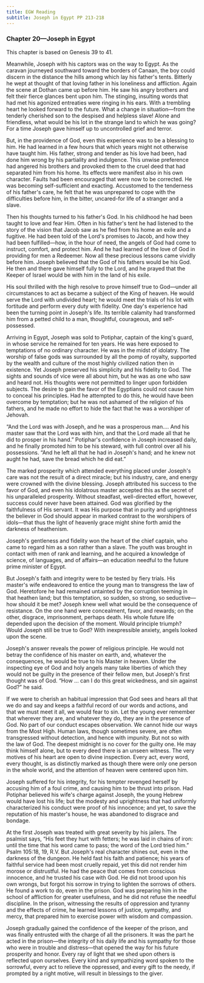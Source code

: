 ```yaml
---
title: EGW Reading
subtitle: Joseph in Egypt PP 213-218
---
```


### Chapter 20—Joseph in Egypt

This chapter is based on Genesis 39 to 41.

Meanwhile, Joseph with his captors was on the way to Egypt. As the caravan journeyed southward toward the borders of Canaan, the boy could discern in the distance the hills among which lay his father's tents. Bitterly he wept at thought of that loving father in his loneliness and affliction. Again the scene at Dothan came up before him. He saw his angry brothers and felt their fierce glances bent upon him. The stinging, insulting words that had met his agonized entreaties were ringing in his ears. With a trembling heart he looked forward to the future. What a change in situation—from the tenderly cherished son to the despised and helpless slave! Alone and friendless, what would be his lot in the strange land to which he was going? For a time Joseph gave himself up to uncontrolled grief and terror.

But, in the providence of God, even this experience was to be a blessing to him. He had learned in a few hours that which years might not otherwise have taught him. His father, strong and tender as his love had been, had done him wrong by his partiality and indulgence. This unwise preference had angered his brothers and provoked them to the cruel deed that had separated him from his home. Its effects were manifest also in his own character. Faults had been encouraged that were now to be corrected. He was becoming self-sufficient and exacting. Accustomed to the tenderness of his father's care, he felt that he was unprepared to cope with the difficulties before him, in the bitter, uncared-for life of a stranger and a slave.

Then his thoughts turned to his father's God. In his childhood he had been taught to love and fear Him. Often in his father's tent he had listened to the story of the vision that Jacob saw as he fled from his home an exile and a fugitive. He had been told of the Lord's promises to Jacob, and how they had been fulfilled—how, in the hour of need, the angels of God had come to instruct, comfort, and protect him. And he had learned of the love of God in providing for men a Redeemer. Now all these precious lessons came vividly before him. Joseph believed that the God of his fathers would be his God. He then and there gave himself fully to the Lord, and he prayed that the Keeper of Israel would be with him in the land of his exile.

His soul thrilled with the high resolve to prove himself true to God—under all circumstances to act as became a subject of the King of heaven. He would serve the Lord with undivided heart; he would meet the trials of his lot with fortitude and perform every duty with fidelity. One day's experience had been the turning point in Joseph's life. Its terrible calamity had transformed him from a petted child to a man, thoughtful, courageous, and self-possessed.

Arriving in Egypt, Joseph was sold to Potiphar, captain of the king's guard, in whose service he remained for ten years. He was here exposed to temptations of no ordinary character. He was in the midst of idolatry. The worship of false gods was surrounded by all the pomp of royalty, supported by the wealth and culture of the most highly civilized nation then in existence. Yet Joseph preserved his simplicity and his fidelity to God. The sights and sounds of vice were all about him, but he was as one who saw and heard not. His thoughts were not permitted to linger upon forbidden subjects. The desire to gain the favor of the Egyptians could not cause him to conceal his principles. Had he attempted to do this, he would have been overcome by temptation; but he was not ashamed of the religion of his fathers, and he made no effort to hide the fact that he was a worshiper of Jehovah.

“And the Lord was with Joseph, and he was a prosperous man.... And his master saw that the Lord was with him, and that the Lord made all that he did to prosper in his hand.” Potiphar's confidence in Joseph increased daily, and he finally promoted him to be his steward, with full control over all his possessions. “And he left all that he had in Joseph's hand; and he knew not aught he had, save the bread which he did eat.”

The marked prosperity which attended everything placed under Joseph's care was not the result of a direct miracle; but his industry, care, and energy were crowned with the divine blessing. Joseph attributed his success to the favor of God, and even his idolatrous master accepted this as the secret of his unparalleled prosperity. Without steadfast, well-directed effort, however, success could never have been attained. God was glorified by the faithfulness of His servant. It was His purpose that in purity and uprightness the believer in God should appear in marked contrast to the worshipers of idols—that thus the light of heavenly grace might shine forth amid the darkness of heathenism.

Joseph's gentleness and fidelity won the heart of the chief captain, who came to regard him as a son rather than a slave. The youth was brought in contact with men of rank and learning, and he acquired a knowledge of science, of languages, and of affairs—an education needful to the future prime minister of Egypt.

But Joseph's faith and integrity were to be tested by fiery trials. His master's wife endeavored to entice the young man to transgress the law of God. Heretofore he had remained untainted by the corruption teeming in that heathen land; but this temptation, so sudden, so strong, so seductive—how should it be met? Joseph knew well what would be the consequence of resistance. On the one hand were concealment, favor, and rewards; on the other, disgrace, imprisonment, perhaps death. His whole future life depended upon the decision of the moment. Would principle triumph? Would Joseph still be true to God? With inexpressible anxiety, angels looked upon the scene.

Joseph's answer reveals the power of religious principle. He would not betray the confidence of his master on earth, and, whatever the consequences, he would be true to his Master in heaven. Under the inspecting eye of God and holy angels many take liberties of which they would not be guilty in the presence of their fellow men, but Joseph's first thought was of God. “How ... can I do this great wickedness, and sin against God?” he said.

If we were to cherish an habitual impression that God sees and hears all that we do and say and keeps a faithful record of our words and actions, and that we must meet it all, we would fear to sin. Let the young ever remember that wherever they are, and whatever they do, they are in the presence of God. No part of our conduct escapes observation. We cannot hide our ways from the Most High. Human laws, though sometimes severe, are often transgressed without detection, and hence with impunity. But not so with the law of God. The deepest midnight is no cover for the guilty one. He may think himself alone, but to every deed there is an unseen witness. The very motives of his heart are open to divine inspection. Every act, every word, every thought, is as distinctly marked as though there were only one person in the whole world, and the attention of heaven were centered upon him.

Joseph suffered for his integrity, for his tempter revenged herself by accusing him of a foul crime, and causing him to be thrust into prison. Had Potiphar believed his wife's charge against Joseph, the young Hebrew would have lost his life; but the modesty and uprightness that had uniformly characterized his conduct were proof of his innocence; and yet, to save the reputation of his master's house, he was abandoned to disgrace and bondage.

At the first Joseph was treated with great severity by his jailers. The psalmist says, “His feet they hurt with fetters; he was laid in chains of iron: until the time that his word came to pass; the word of the Lord tried him.” Psalm 105:18, 19, R.V. But Joseph's real character shines out, even in the darkness of the dungeon. He held fast his faith and patience; his years of faithful service had been most cruelly repaid, yet this did not render him morose or distrustful. He had the peace that comes from conscious innocence, and he trusted his case with God. He did not brood upon his own wrongs, but forgot his sorrow in trying to lighten the sorrows of others. He found a work to do, even in the prison. God was preparing him in the school of affliction for greater usefulness, and he did not refuse the needful discipline. In the prison, witnessing the results of oppression and tyranny and the effects of crime, he learned lessons of justice, sympathy, and mercy, that prepared him to exercise power with wisdom and compassion.

Joseph gradually gained the confidence of the keeper of the prison, and was finally entrusted with the charge of all the prisoners. It was the part he acted in the prison—the integrity of his daily life and his sympathy for those who were in trouble and distress—that opened the way for his future prosperity and honor. Every ray of light that we shed upon others is reflected upon ourselves. Every kind and sympathizing word spoken to the sorrowful, every act to relieve the oppressed, and every gift to the needy, if prompted by a right motive, will result in blessings to the giver.